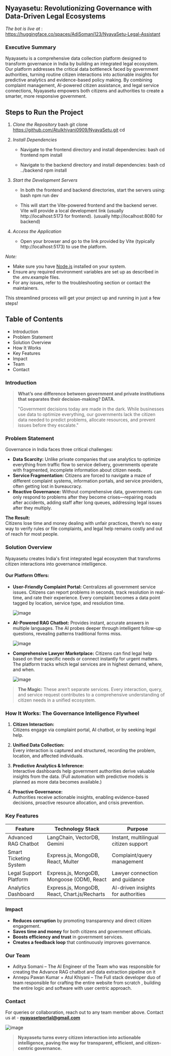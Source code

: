 ## Nyayasetu: Revolutionizing Governance with Data-Driven Legal Ecosystems

*The bot is live at* : https://huggingface.co/spaces/AdiSomani123/NyayaSetu-Legal-Assistant


### Executive Summary

Nyayasetu is a comprehensive data collection platform designed to transform governance in India by building an integrated legal ecosystem. Our platform addresses the critical data bottleneck faced by government authorities, turning routine citizen interactions into actionable insights for predictive analytics and evidence-based policy making. By combining complaint management, AI-powered citizen assistance, and legal service connections, Nyayasetu empowers both citizens and authorities to create a smarter, more responsive government.

## Steps to Run the Project

1. *Clone the Repository*
   bash
   git clone https://github.com/Atulkhiyani0909/NyayaSetu.git
   cd 
   

2. *Install Dependencies*
   - Navigate to the frontend directory and install dependencies:
     bash
     cd frontend
     npm install
     
   - Navigate to the backend directory and install dependencies:
     bash
     cd ../backend
     npm install
     

3. *Start the Development Servers*
   - In both the frontend and backend directories, start the servers using:
     bash
     npm run dev
     
   - This will start the Vite-powered frontend and the backend server. Vite will provide a local development link (usually http://localhost:5173 for frontend).
     (usually http://localhost:8080 for backend)

4. *Access the Application*
   - Open your browser and go to the link provided by Vite (typically http://localhost:5173) to use the platform.

*Note:*  
- Make sure you have [Node.js](https://nodejs.org/) installed on your system.
- Ensure any required environment variables are set up as described in the .env.example files.
- For any issues, refer to the troubleshooting section or contact the maintainers.

This streamlined process will get your project up and running in just a few steps!

## Table of Contents

- Introduction
- Problem Statement
- Solution Overview
- How It Works
- Key Features
- Impact
- Team
- Contact

### Introduction

> **What’s one difference between government and private institutions that separates their decision-making? DATA.**
>
> "Government decisions today are made in the dark. While businesses use data to optimize everything, our governments lack the citizen data needed to predict problems, allocate resources, and prevent issues before they escalate."

### Problem Statement

Governance in India faces three critical challenges:

- **Data Scarcity:** Unlike private companies that use analytics to optimize everything from traffic flow to service delivery, governments operate with fragmented, incomplete information about citizen needs.
- **Service Fragmentation:** Citizens are forced to navigate a maze of different complaint systems, information portals, and service providers, often getting lost in bureaucracy.
- **Reactive Governance:** Without comprehensive data, governments can only respond to problems after they become crises—repairing roads after accidents, adding staff after long queues, addressing legal issues after they multiply.

**The Result:**  
Citizens lose time and money dealing with unfair practices, there’s no easy way to verify rules or file complaints, and legal help remains costly and out of reach for most people.

### Solution Overview

Nyayasetu creates India's first integrated legal ecosystem that transforms citizen interactions into governance intelligence.

#### Our Platform Offers:

- **User-Friendly Complaint Portal:** Centralizes all government service issues. Citizens can report problems in seconds, track resolution in real-time, and rate their experience. Every complaint becomes a data point tagged by location, service type, and resolution time.

  ![image](https://github.com/user-attachments/assets/ef0cc296-c396-45af-a478-78438a46cf5e)

- **AI-Powered RAG Chatbot:** Provides instant, accurate answers in multiple languages. The AI probes deeper through intelligent follow-up questions, revealing patterns traditional forms miss.

  ![image](https://github.com/user-attachments/assets/38fe17c6-3497-4855-89f4-d145bbaa9491)

- **Comprehensive Lawyer Marketplace:** Citizens can find legal help based on their specific needs or connect instantly for urgent matters. The platform tracks which legal services are in highest demand, where, and when.

  ![image](https://github.com/user-attachments/assets/e17caabc-d5f9-4fa2-8f01-68699e3fde96)


> **The Magic:** These aren’t separate services. Every interaction, query, and service request contributes to a comprehensive understanding of citizen needs in a unified ecosystem.

### How It Works: The Governance Intelligence Flywheel

1. **Citizen Interaction:**  
   Citizens engage via complaint portal, AI chatbot, or by seeking legal help.

2. **Unified Data Collection:**  
   Every interaction is captured and structured, recording the problem, location, and affected individuals.

3. **Predictive Analytics & Inference:**  
   Interactive dashboards help government authorities derive valuable insights from the data. (Full automation with predictive models is planned as more data becomes available.)

4. **Proactive Governance:**  
   Authorities receive actionable insights, enabling evidence-based decisions, proactive resource allocation, and crisis prevention.

### Key Features

| Feature                  | Technology Stack                               | Purpose                                           |
|--------------------------|------------------------------------------------|---------------------------------------------------|
| Advanced RAG Chatbot     | LangChain, VectorDB, Gemini                    | Instant, multilingual citizen support             |
| Smart Ticketing System   | Express.js, MongoDB, React, Multer             | Complaint/query management                        |
| Legal Support Platform   | Express.js, MongoDB, Mongoose (ODM), React     | Lawyer connection and guidance                    |
| Analytics Dashboard      | Express.js, MongoDB, React, Chart.js/Recharts  | AI-driven insights for authorities                |

### Impact

- **Reduces corruption** by promoting transparency and direct citizen engagement.
- **Saves time and money** for both citizens and government officials.
- **Boosts efficiency and trust** in government services.
- **Creates a feedback loop** that continuously improves governance.

### Our Team

- Aditya Somani – The AI Engineer of the Team who was responsible for creating the Advance RAG chatbot and data extraction pipeline on it
- Annepu Pawan Kumar + Atul Khiyani – The Full stack developer duo of team responsible for crafting the entire website from scratch , building the entire logic and software with user centric approach.

### Contact

For queries or collaboration, reach out to any team member above. 
Contact us at - **nyayasetportal@gmail.com**
 
  ![image](https://github.com/user-attachments/assets/863774d2-d43a-4502-bd9a-bf7826b66fcc)


> **Nyayasetu turns every citizen interaction into actionable intelligence, paving the way for transparent, efficient, and citizen-centric governance.**
